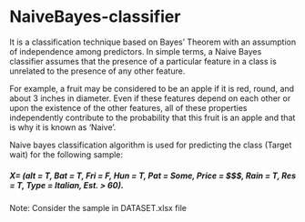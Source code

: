 # NaiveBayes-classifier

It is a classification technique based on Bayes’ Theorem with an assumption of independence among predictors. In simple terms, a Naive Bayes classifier assumes that the presence of a particular feature in a class is unrelated to the presence of any other feature.

For example, a fruit may be considered to be an apple if it is red, round, and about 3 inches in diameter. Even if these features depend on each other or upon the existence of the other features, all of these properties independently contribute to the probability that this fruit is an apple and that is why it is known as ‘Naive’.


Naive bayes classification algorithm is used for predicting the class (Target wait) for the following sample:
##### X= (alt = T, Bat = T, Fri = F, Hun = T, Pat = Some, Price = $$$, Rain = T, Res = T, Type = Italian, Est. > 60).

Note: Consider the sample in DATASET.xlsx file

